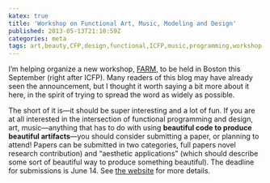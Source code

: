 ```yaml
---
katex: true
title: 'Workshop on Functional Art, Music, Modeling and Design'
published: 2013-05-13T21:10:59Z
categories: meta
tags: art,beauty,CFP,design,functional,ICFP,music,programming,workshop
---
```


<p>I’m helping organize a new workshop, <a href="http://www.cis.upenn.edu/~byorgey/farm13/">FARM</a>, to be held in Boston this September (right after ICFP). Many readers of this blog may have already seen the announcement, but I thought it worth saying a bit more about it here, in the spirit of trying to spread the word as widely as possible.</p>
<p>The short of it is—it should be super interesting and a lot of fun. If you are at all interested in the intersection of functional programming and design, art, music—anything that has to do with using <strong>beautiful code to produce beautiful artifacts</strong>—you should consider submitting a paper, or planning to attend! Papers can be submitted in two categories, full papers novel research contribution) and “aesthetic applications” (which should describe some sort of beautiful way to produce something beautiful). The deadline for submissions is June 14. See <a href="http://www.cis.upenn.edu/~byorgey/farm13/">the website</a> for more details.</p>

